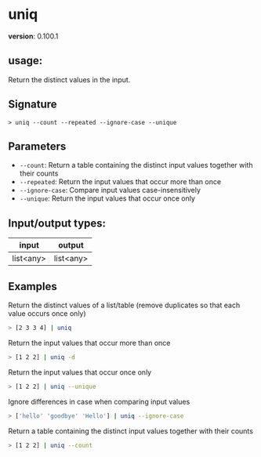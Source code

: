 # uniq

**version**: 0.100.1

## **usage**:

Return the distinct values in the input.

## Signature

`> uniq --count --repeated --ignore-case --unique`

## Parameters

- `--count`: Return a table containing the distinct input values together with their counts
- `--repeated`: Return the input values that occur more than once
- `--ignore-case`: Compare input values case-insensitively
- `--unique`: Return the input values that occur once only

## Input/output types:

| input       | output      |
| ----------- | ----------- |
| list\<any\> | list\<any\> |

## Examples

Return the distinct values of a list/table (remove duplicates so that each value occurs once only)

```bash
> [2 3 3 4] | uniq
```

Return the input values that occur more than once

```bash
> [1 2 2] | uniq -d
```

Return the input values that occur once only

```bash
> [1 2 2] | uniq --unique
```

Ignore differences in case when comparing input values

```bash
> ['hello' 'goodbye' 'Hello'] | uniq --ignore-case
```

Return a table containing the distinct input values together with their counts

```bash
> [1 2 2] | uniq --count
```
